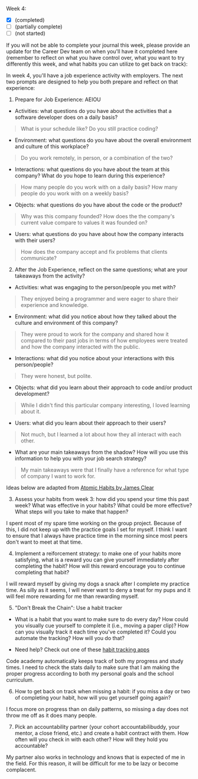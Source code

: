Week 4: 
- [x] (completed)
- [ ] (partially complete)
- [ ] (not started)

If you will not be able to complete your journal this week, please provide an update for the Career Dev team on when you'll have it completed here (remember to reflect on what you have control over, what you want to try differently this week, and what habits you can utilize to get back on track): 

In week 4, you'll have a job experience activity with employers. The next two prompts are designed to help you both prepare and reflect on that experience: 
1. Prepare for Job Experience: AEIOU
* Activities: what questions do you have about the activities that a software developer does on a daily basis?
> What is your schedule like?
> Do you still practice coding?
* Environment: what questions do you have about the overall environment and culture of this workplace?
> Do you work remotely, in person, or a combination of the two?
* Interactions: what questions do you have about the team at this company? What do you hope to learn during this experience?
> How many people do you work with on a daily basis?
> How many people do you work with on a weekly basis?
* Objects: what questions do you have about the code or the product?
> Why was this company founded?
> How does the the company's current value compare to values it was founded on?
* Users: what questions do you have about how the company interacts with their users?
> How does the company accept and fix problems that clients communicate?

2. After the Job Experience, reflect on the same questions; what are your takeaways from the activity? 
* Activities: what was engaging to the person/people you met with?
> They enjoyed being a programmer and were eager to share their experience and knowledge.
* Environment: what did you notice about how they talked about the culture and environment of this company?
> They were proud to work for the company and shared how it compared to their past jobs in terms of how employees were treated and how the company interacted with the public.
* Interactions: what did you notice about your interactions with this person/people?
> They were honest, but polite. 
* Objects: what did you learn about their approach to code and/or product development?
> While I didn't find this particular company interesting, I loved learning about it.
* Users: what did you learn about their approach to their users?
> Not much, but I learned a lot about how they all interact with each other.
* What are your main takeaways from the shadow? How will you use this information to help you with your job search strategy?
> My main takeaways were that I finally have a reference for what type of company I want to work for. 

Ideas below are adapted from [Atomic Habits by James Clear](https://bookshop.org/books/atomic-habits-an-easy-proven-way-to-build-good-habits-break-bad-ones/9780735211292)

3. Assess your habits from week 3: how did you spend your time this past week? What was effective in your habits? What could be more effective? What steps will you take to make that happen?

I spent most of my spare time working on the group project. Because of this, I did not keep up with the practice goals I set for myself. I think I want to ensure that I always have practice time in the morning since most peers don't want to meet at that time.

4. Implement a reiforcement strategy: to make one of your habits more satisfying, what is a reward you can give yourself immediately after completing the habit? How will this reward encourage you to continue completing that habit?

I will reward myself by giving my dogs a snack after I complete my practice time. As silly as it seems, I will never want to deny a treat for my pups and it will feel more rewarding for me than rewarding myself.

5. "Don't Break the Chain": Use a habit tracker

* What is a habit that you want to make sure to do every day? How could you visually cue yourself to complete it (i.e., moving a paper clip)? How can you visually track it each time you've completed it? Could you automate the tracking? How will you do that?

* Need help? Check out one of these [habit tracking apps](https://www.lifehack.org/668261/best-habit-tracking-apps)

Code academy automatically keeps track of both my progress and study times. I need to check the stats daily to make sure that I am making the proper progress according to both my personal goals and the school curriculum. 

6. How to get back on track when missing a habit: if you miss a day or two of completing your habit, how will you get yourself going again?

I focus more on progress than on daily patterns, so missing a day does not throw me off as it does many people. 

7. Pick an accountability partner (your cohort accountabilibuddy, your mentor, a close friend, etc.) and create a habit contract with them. How often will you check in with each other? How will they hold you accountable?

My partner also works in technology and knows that is expected of me in the field. For this reason, it will be difficult for me to be lazy or become complacent. 

